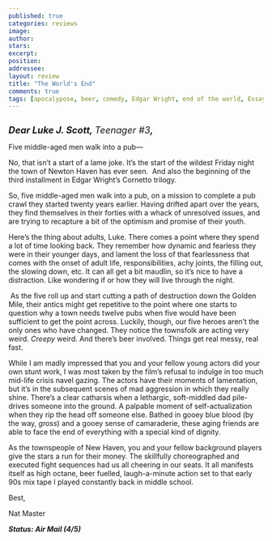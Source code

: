 ```yaml
---
published: true
categories: reviews
image:
author: 
stars: 
excerpt: 
position: 
addressee: 
layout: review
title: "The World's End"
comments: true
tags: [apocalypose, beer, comedy, Edgar Wright, end of the world, Essays, Newton Haven, sci-fi, Simon Pegg, The World's End]
---
```

<div><p><span class="full-image-block ssNonEditable"><span><a href="/letters/2013/8/15/the-worlds-end.html"><img src="http://static.squarespace.com/static/5005f6bcc4aa41161b33e89e/5329cf1fe4b07c068ebf74de/5329cf1fe4b07c068ebf7891/1376594080008/The%20World's%20End.jpg" alt="" /></a></span></span></p>
<p><span style="font-size:130%;"><strong><em>Dear Luke J. Scott, </em></strong><em>Teenager #3<strong>,</strong></em></span></p>
<p>Five middle-aged men walk into a pub&mdash;</p>
<p>No, that isn&rsquo;t a start of a lame joke. It&rsquo;s the start of the wildest Friday night the town of Newton Haven has ever seen.&nbsp; And also the beginning of the third installment in Edgar Wright&rsquo;s Cornetto trilogy.</p>
<p>So, five middle-aged men walk into a pub, on a mission to complete a pub crawl they started twenty years earlier. Having drifted apart over the years, they find themselves in their forties with a whack of unresolved issues, and are trying to recapture a bit of the optimism and promise of their youth.</p>
<p>Here&rsquo;s the thing about adults, Luke. There comes a point where they spend a lot of time looking back. They remember how dynamic and fearless they were in their younger days, and lament the loss of that fearlessness that comes with the onset of adult life, responsibilities, achy joints, the filling out, the slowing down, etc. It can all get a bit maudlin, so it&rsquo;s nice to have a distraction. Like wondering if or how they will live through the night.</p>
<p>&nbsp;As the five roll up and start cutting a path of destruction down the Golden Mile, their antics might get repetitive to the point where one starts to question why a town needs twelve pubs when five would have been sufficient to get the point across. Luckily, though, our five heroes aren&rsquo;t the only ones who have changed. They notice the townsfolk are acting very weird. <em>Creepy </em>weird. And there&rsquo;s beer involved. Things get real messy, real fast.</p>
<p>While I am madly impressed that you and your fellow young actors did your own stunt work, I was most taken by the film&rsquo;s refusal to indulge in too much mid-life crisis navel gazing. The actors have their moments of lamentation, but it&rsquo;s in the subsequent scenes of mad aggression in which they really shine. There&rsquo;s a clear catharsis when a lethargic, soft-middled dad pile-drives someone into the ground. A palpable moment of self-actualization when they rip the head off someone else. Bathed in gooey blue blood (by the way, <em>gross</em>) and a gooey sense of camaraderie, these aging friends are able to face the end of everything with a special kind of dignity.</p>
<p>As the townspeople of New Haven, you and your fellow background players give the stars a run for their money. The skillfully choreographed and executed fight sequences had us all cheering in our seats. It all manifests itself as high octane, beer fuelled, laugh-a-minute action set to that early 90s mix tape I played constantly back in middle school.</p>
<p>Best,</p>
<p>Nat Master</p>
<p><strong><em>Status: Air Mail (4/5)</em></strong></p></div>
